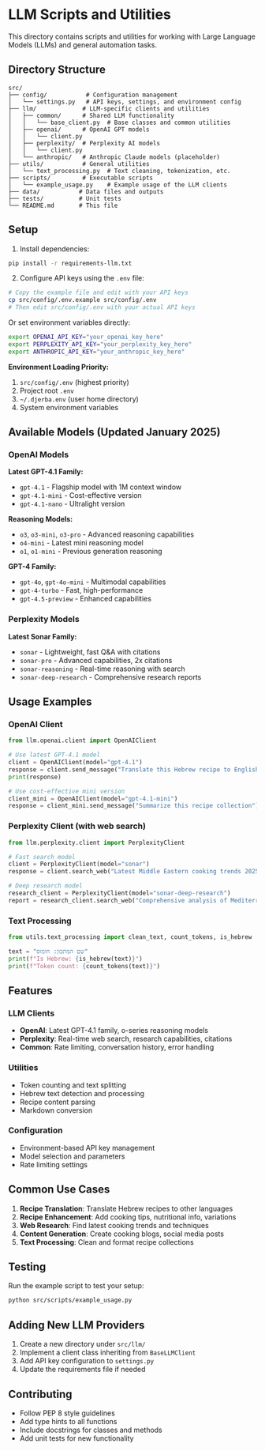# LLM Scripts and Utilities

This directory contains scripts and utilities for working with Large Language Models (LLMs) and general automation tasks.

## Directory Structure

```
src/
├── config/           # Configuration management
│   └── settings.py   # API keys, settings, and environment config
├── llm/             # LLM-specific clients and utilities
│   ├── common/      # Shared LLM functionality
│   │   └── base_client.py  # Base classes and common utilities
│   ├── openai/      # OpenAI GPT models
│   │   └── client.py
│   ├── perplexity/  # Perplexity AI models
│   │   └── client.py
│   └── anthropic/   # Anthropic Claude models (placeholder)
├── utils/           # General utilities
│   └── text_processing.py  # Text cleaning, tokenization, etc.
├── scripts/         # Executable scripts
│   └── example_usage.py    # Example usage of the LLM clients
├── data/           # Data files and outputs
├── tests/          # Unit tests
└── README.md       # This file
```

## Setup

1. Install dependencies:
```bash
pip install -r requirements-llm.txt
```

2. Configure API keys using the `.env` file:
```bash
# Copy the example file and edit with your API keys
cp src/config/.env.example src/config/.env
# Then edit src/config/.env with your actual API keys
```

Or set environment variables directly:
```bash
export OPENAI_API_KEY="your_openai_key_here"
export PERPLEXITY_API_KEY="your_perplexity_key_here"
export ANTHROPIC_API_KEY="your_anthropic_key_here"
```

**Environment Loading Priority:**
1. `src/config/.env` (highest priority)
2. Project root `.env` 
3. `~/.djerba.env` (user home directory)
4. System environment variables

## Available Models (Updated January 2025)

### OpenAI Models
**Latest GPT-4.1 Family:**
- `gpt-4.1` - Flagship model with 1M context window
- `gpt-4.1-mini` - Cost-effective version  
- `gpt-4.1-nano` - Ultralight version

**Reasoning Models:**
- `o3`, `o3-mini`, `o3-pro` - Advanced reasoning capabilities
- `o4-mini` - Latest mini reasoning model
- `o1`, `o1-mini` - Previous generation reasoning

**GPT-4 Family:**
- `gpt-4o`, `gpt-4o-mini` - Multimodal capabilities
- `gpt-4-turbo` - Fast, high-performance
- `gpt-4.5-preview` - Enhanced capabilities

### Perplexity Models  
**Latest Sonar Family:**
- `sonar` - Lightweight, fast Q&A with citations
- `sonar-pro` - Advanced capabilities, 2x citations
- `sonar-reasoning` - Real-time reasoning with search
- `sonar-deep-research` - Comprehensive research reports

## Usage Examples

### OpenAI Client
```python
from llm.openai.client import OpenAIClient

# Use latest GPT-4.1 model
client = OpenAIClient(model="gpt-4.1")
response = client.send_message("Translate this Hebrew recipe to English: מתכון לחומוס")
print(response)

# Use cost-effective mini version
client_mini = OpenAIClient(model="gpt-4.1-mini")
response = client_mini.send_message("Summarize this recipe collection")
```

### Perplexity Client (with web search)
```python
from llm.perplexity.client import PerplexityClient

# Fast search model
client = PerplexityClient(model="sonar")
response = client.search_web("Latest Middle Eastern cooking trends 2025")

# Deep research model
research_client = PerplexityClient(model="sonar-deep-research")
report = research_client.search_web("Comprehensive analysis of Mediterranean diet trends")
```

### Text Processing
```python
from utils.text_processing import clean_text, count_tokens, is_hebrew

text = "שם המתכון: חומוס"
print(f"Is Hebrew: {is_hebrew(text)}")
print(f"Token count: {count_tokens(text)}")
```

## Features

### LLM Clients
- **OpenAI**: Latest GPT-4.1 family, o-series reasoning models
- **Perplexity**: Real-time web search, research capabilities, citations
- **Common**: Rate limiting, conversation history, error handling

### Utilities
- Token counting and text splitting
- Hebrew text detection and processing
- Recipe content parsing
- Markdown conversion

### Configuration
- Environment-based API key management
- Model selection and parameters
- Rate limiting settings

## Common Use Cases

1. **Recipe Translation**: Translate Hebrew recipes to other languages
2. **Recipe Enhancement**: Add cooking tips, nutritional info, variations
3. **Web Research**: Find latest cooking trends and techniques
4. **Content Generation**: Create cooking blogs, social media posts
5. **Text Processing**: Clean and format recipe collections

## Testing

Run the example script to test your setup:
```bash
python src/scripts/example_usage.py
```

## Adding New LLM Providers

1. Create a new directory under `src/llm/`
2. Implement a client class inheriting from `BaseLLMClient`
3. Add API key configuration to `settings.py`
4. Update the requirements file if needed

## Contributing

- Follow PEP 8 style guidelines
- Add type hints to all functions
- Include docstrings for classes and methods
- Add unit tests for new functionality 